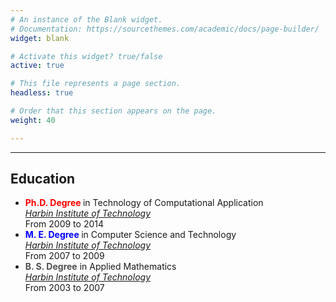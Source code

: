 ```yaml
---
# An instance of the Blank widget.
# Documentation: https://sourcethemes.com/academic/docs/page-builder/
widget: blank

# Activate this widget? true/false
active: true

# This file represents a page section.
headless: true

# Order that this section appears on the page.
weight: 40

---
```


---

## Education

- <b style="color: red;">Ph.D. Degree </b> in Technology of Computational Application
  <br />
  [*Harbin Institute of Technology*](http://www.hit.edu.cn/)
  <br />
  From 2009 to 2014
- <b style="color: blue;">M. E. Degree </b> in Computer Science and Technology
  <br />
  [*Harbin Institute of Technology*](http://www.hit.edu.cn/)
  <br />
  From 2007 to 2009
- <b style="color: #4f4f4f;">B. S. Degree</b> in Applied Mathematics
  <br />
  [*Harbin Institute of Technology*](http://www.hit.edu.cn/)
  <br />
  From 2003 to 2007
